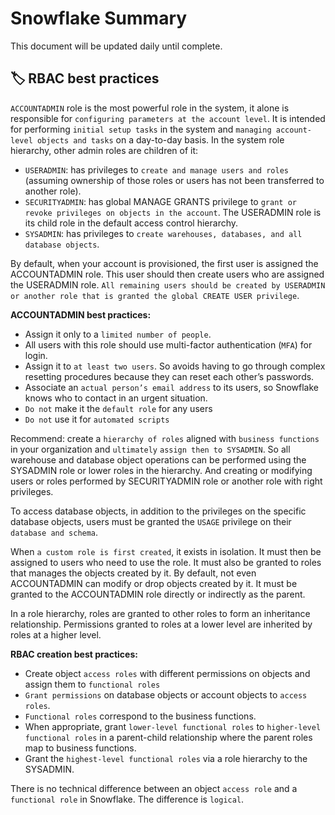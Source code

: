 # Snowflake Summary
This document will be updated daily until complete. 

## 🏷  RBAC best practices
`ACCOUNTADMIN` role is the most powerful role in the system, it alone is responsible for `configuring parameters at the account level`. It is intended for performing `initial setup tasks` in the system and `managing account-level objects and tasks` on a day-to-day basis. In the system role hierarchy, other admin roles are children of it:
- `USERADMIN`: has privileges to `create and manage users and roles` (assuming ownership of those roles or users has not been transferred to another role).
- `SECURITYADMIN`: has global MANAGE GRANTS privilege to `grant or revoke privileges on objects in the account`. The USERADMIN role is its child role in the default access control hierarchy.
- `SYSADMIN`: has privileges to `create warehouses, databases, and all database objects`.

By default, when your account is provisioned, the first user is assigned the ACCOUNTADMIN role. This user should then create users who are assigned the USERADMIN role. `All remaining users should be created by USERADMIN or another role that is granted the global CREATE USER privilege`.

**ACCOUNTADMIN best practices:**
- Assign it only to a `limited number of people`.
- All users with this role should use multi-factor authentication (`MFA`) for login.
- Assign it to `at least two users`. So avoids having to go through complex resetting procedures because they can reset each other’s passwords.
- Associate an `actual person’s email address` to its users, so Snowflake knows who to contact in an urgent situation.
- `Do not` make it the `default role` for any users
- `Do not` use it for `automated scripts`

Recommend: create a `hierarchy of roles` aligned with `business functions` in your organization and `ultimately` `assign then to SYSADMIN`. So all warehouse and database object operations can be performed using the SYSADMIN role or lower roles in the hierarchy. And creating or modifying users or roles performed by SECURITYADMIN role or another role with right privileges.

To access database objects, in addition to the privileges on the specific database objects, users must be granted the `USAGE` privilege on their `database and schema`.

When `a custom role is first created`, it exists in isolation. It must then be assigned to users who need to use the role. It must also be granted to roles that manages the objects created by it. By default, not even ACCOUNTADMIN can modify or drop objects created by it. It must be granted to the ACCOUNTADMIN role directly or indirectly as the parent.

In a role hierarchy, roles are granted to other roles to form an inheritance relationship. Permissions granted to roles at a lower level are inherited by roles at a higher level.

**RBAC creation best practices:**
- Create object `access roles` with different permissions on objects and assign them to `functional roles`
- `Grant permissions` on database objects or account objects to `access roles`.
- `Functional roles` correspond to the business functions.
- When appropriate, grant `lower-level functional roles` to `higher-level functional roles` in a parent-child relationship where the parent roles map to business functions.
- Grant the `highest-level functional roles` via a role hierarchy to the SYSADMIN.

There is no technical difference between an object `access role` and a `functional role` in Snowflake. The difference is `logical`. 


















